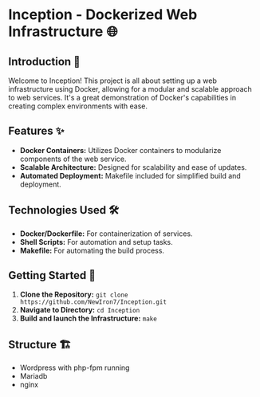 # Inception - Dockerized Web Infrastructure 🌐

## Introduction 🌟

Welcome to Inception! This project is all about setting up a web infrastructure using Docker, allowing for a modular and scalable approach to web services. It's a great demonstration of Docker's capabilities in creating complex environments with ease.

## Features ✨

- **Docker Containers:** Utilizes Docker containers to modularize components of the web service.
- **Scalable Architecture:** Designed for scalability and ease of updates.
- **Automated Deployment:** Makefile included for simplified build and deployment.

## Technologies Used 🛠️

- **Docker/Dockerfile:** For containerization of services.
- **Shell Scripts:** For automation and setup tasks.
- **Makefile:** For automating the build process.

## Getting Started 🏁

1. **Clone the Repository:** `git clone https://github.com/NewIron7/Inception.git`
2. **Navigate to Directory:** `cd Inception`
3. **Build and launch the Infrastructure:** `make`

## Structure 🏗️

- Wordpress with php-fpm running
- Mariadb
- nginx
